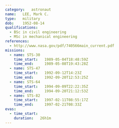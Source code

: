 ```yaml
---
category:	astronaut
name:	LEE, Mark C.
type:	military
dob:	1952-08-14
qualifications:
  - BSc in civil engineering
  - MSc in mechanical engineering
references:
  - http://www.nasa.gov/pdf/740566main_current.pdf
missions:
  - name: STS-30
    time_start:   1989-05-04T18:48:59Z
    time_end:     1989-05-08T19:43:28Z
  - name: STS-47
    time_start:   1992-09-12T14:23Z
    time_end:     1992-09-20T12:53:25Z
  - name: STS-64
    time_start:   1994-09-09T22:22:35Z
    time_end:     1994-09-20T21:12:53Z
  - name: STS-82
    time_start:   1997-02-11T08:55:17Z
    time_end:     1997-02-21T08:33Z
evas:
  - time_start: 
    duration:   26h1m
---
```

